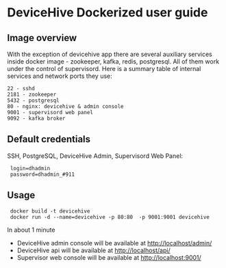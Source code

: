 **DeviceHive Dockerized user guide**
================================

Image overview
-----------

With the exception of devicehive app there are several auxiliary services inside docker image - zookeeper, kafka, redis, postgresql. All of them work under the control of supervisord. Here is a summary table of internal services and network ports they use:

    22 - sshd
    2181 - zookeeper
    5432 - postgresql
    80 - nginx: devicehive & admin console
    9001 - supervisord web panel
    9092 - kafka broker

Default credentials
-------------------------

SSH, PostgreSQL, DeviceHive Admin, Supervisord Web Panel:

     login=dhadmin
     password=dhadmin_#911

Usage
-----------

     docker build -t devicehive
     docker run -d --name=devicehive -p 80:80  -p 9001:9001 devicehive

In about 1 minute 
* DeviceHive admin console will be available at [http://localhost/admin/](http://localhost/admin/)
* DeviceHive api will be available at [http://localhost/api/](http://localhost/api/)
* Supervisor web console  will be available at [http://localhost:9001/](http://localhost:9001/)
